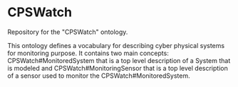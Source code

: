 # CPSWatch
Repository for the "CPSWatch" ontology. 

This ontology defines a vocabulary for describing cyber physical systems for monitoring purpose. It contains two main concepts: CPSWatch#MonitoredSystem that is a top level description of a System that is modeled and CPSWatch#MonitoringSensor that is a top level description of a sensor used to monitor the CPSWatch#MonitoredSystem.
